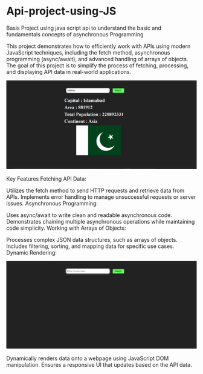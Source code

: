 # Api-project-using-JS
Basis Project using java script api to understand the basic and fundamentals concepts of asynchronous Programming


This project demonstrates how to efficiently work with APIs using modern JavaScript techniques, including the fetch method, asynchronous programming (async/await), and advanced handling of arrays of objects. The goal of this project is to simplify the process of fetching, processing, and displaying API data in real-world applications.

![Image Description](https://raw.githubusercontent.com/MuhammadFahad27/Api-project-using-JS/main/Apis%20project/Capture.PNG)


Key Features
Fetching API Data:

Utilizes the fetch method to send HTTP requests and retrieve data from APIs.
Implements error handling to manage unsuccessful requests or server issues.
Asynchronous Programming:

Uses async/await to write clean and readable asynchronous code.
Demonstrates chaining multiple asynchronous operations while maintaining code simplicity.
Working with Arrays of Objects:

Processes complex JSON data structures, such as arrays of objects.
Includes filtering, sorting, and mapping data for specific use cases.
Dynamic Rendering:

![Image Description](https://raw.githubusercontent.com/MuhammadFahad27/Api-project-using-JS/main/Apis%20project/p2.PNG)


Dynamically renders data onto a webpage using JavaScript DOM manipulation.
Ensures a responsive UI that updates based on the API data.
